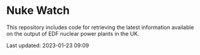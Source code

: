 # Nuke Watch

This repository includes code for retrieving the latest information available on the output of EDF nuclear power plants in the UK.

Last updated: 2023-01-23 09:09